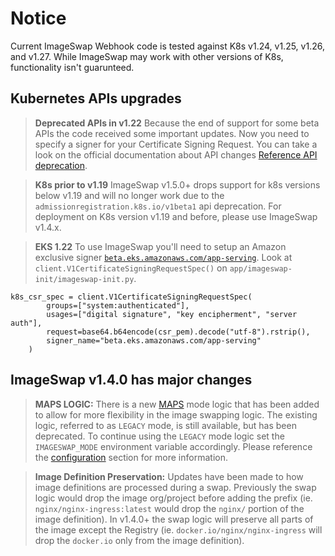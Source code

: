 # Notice

Current ImageSwap Webhook code is tested against K8s v1.24, v1.25, v1.26, and v1.27. While ImageSwap may work with other versions of K8s, functionality isn't guarunteed.

## Kubernetes APIs upgrades

>**Deprecated APIs in v1.22** Because the end of support for some beta APIs the code received some important updates. Now you need to specify a signer for your Certificate Signing Request. You can take a look on the official documentation about API changes [Reference API deprecation](https://kubernetes.io/docs/reference/using-api/deprecation-guide/#v1-22).

>**K8s prior to v1.19** ImageSwap v1.5.0+ drops support for k8s versions below v1.19 and will no longer work due to the `admissionregistration.k8s.io/v1beta1` api deprecation. For deployment on K8s version v1.19 and before, please use ImageSwap v1.4.x.

>**EKS 1.22** To use ImageSwap you'll need to setup an Amazon exclusive signer [`beta.eks.amazonaws.com/app-serving`](https://docs.aws.amazon.com/eks/latest/userguide/cert-signing.html). Look at `client.V1CertificateSigningRequestSpec()` on `app/imageswap-init/imageswap-init.py`.
```
k8s_csr_spec = client.V1CertificateSigningRequestSpec(
        groups=["system:authenticated"],
        usages=["digital signature", "key encipherment", "server auth"],
        request=base64.b64encode(csr_pem).decode("utf-8").rstrip(),
        signer_name="beta.eks.amazonaws.com/app-serving"
    )
```

## ImageSwap v1.4.0 has major changes

>**MAPS LOGIC:** There is a new [MAPS](#maps-mode) mode logic that has been added to allow for more flexibility in the image swapping logic.
>The existing logic, referred to as `LEGACY` mode, is still available, but has been deprecated.
>To continue using the `LEGACY` mode logic set the `IMAGESWAP_MODE` environment variable accordingly. Please reference the [configuration](#configuration) section for more information.

>**Image Definition Preservation:** Updates have been made to how image definitions are processed during a swap. Previously the swap logic would drop the image org/project before adding the prefix (ie. `nginx/nginx-ingress:latest` would drop the `nginx/` portion of the image definition).
>In v1.4.0+ the swap logic will preserve all parts of the image except the Registry (ie. `docker.io/nginx/nginx-ingress` will drop the `docker.io` only from the image definition).